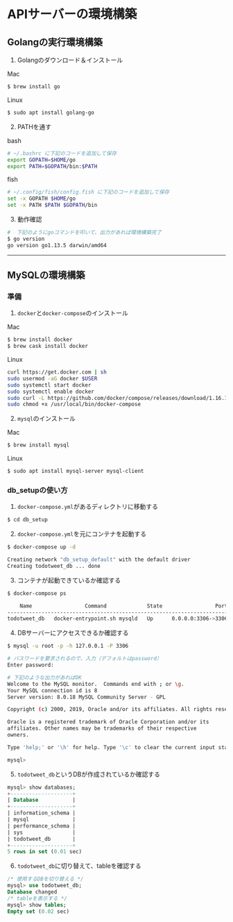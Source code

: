 # APIサーバーの環境構築

## Golangの実行環境構築

1. Golangのダウンロード＆インストール

Mac
```sh
$ brew install go
```

Linux
```sh
$ sudo apt install golang-go
```

2. PATHを通す

bash
```sh
# ~/.bashrc に下記のコードを追加して保存
export GOPATH=$HOME/go
export PATH=$GOPATH/bin:$PATH
```

fish
```sh
# ~/.config/fish/config.fish に下記のコードを追加して保存
set -x GOPATH $HOME/go
set -x PATH $PATH $GOPATH/bin
```

3. 動作確認

```sh
#  下記のようにgoコマンドを叩いて、出力があれば環境構築完了
$ go version
go version go1.13.5 darwin/amd64
```

---

## MySQLの環境構築

### 準備

1. `docker`と`docker-compose`のインストール

Mac
```sh
$ brew install docker
$ brew cask install docker
```

Linux
```sh
curl https://get.docker.com | sh
sudo usermod -aG docker $USER
sudo systemctl start docker
sudo systemctl enable docker
sudo curl -L https://github.com/docker/compose/releases/download/1.16.1/docker-compose-`uname -s`-`uname -m` -o /usr/local/bin/docker-compose
sudo chmod +x /usr/local/bin/docker-compose
```

2. `mysql`のインストール

Mac
```sh
$ brew install mysql
```
Linux
```sh
$ sudo apt install mysql-server mysql-client
```


### db_setupの使い方

1. `docker-compose.yml`があるディレクトリに移動する

```sh
$ cd db_setup
```

2. `docker-compose.yml`を元にコンテナを起動する
```sh
$ docker-compose up -d

Creating network "db_setup_default" with the default driver
Creating todotweet_db ... done
```

3. コンテナが起動できているか確認する
```sh
$ docker-compose ps

    Name                 Command             State                 Ports              
--------------------------------------------------------------------------------------
todotweet_db   docker-entrypoint.sh mysqld   Up      0.0.0.0:3306->3306/tcp, 33060/tcp
```

4. DBサーバーにアクセスできるか確認する
```sh
$ mysql -u root -p -h 127.0.0.1 -P 3306

# パスワードを要求されるので、入力（デフォルトはpassword）
Enter password:

# 下記のような出力があればOK
Welcome to the MySQL monitor.  Commands end with ; or \g.
Your MySQL connection id is 8
Server version: 8.0.18 MySQL Community Server - GPL

Copyright (c) 2000, 2019, Oracle and/or its affiliates. All rights reserved.

Oracle is a registered trademark of Oracle Corporation and/or its
affiliates. Other names may be trademarks of their respective
owners.

Type 'help;' or '\h' for help. Type '\c' to clear the current input statement.

mysql> 
```

5. `todotweet_db`というDBが作成されているか確認する

```sql
mysql> show databases;
+--------------------+
| Database           |
+--------------------+
| information_schema |
| mysql              |
| performance_schema |
| sys                |
| todotweet_db       |
+--------------------+
5 rows in set (0.01 sec)
```

6. `todotweet_db`に切り替えて、tableを確認する
```sql
/* 使用するDBを切り替える */
mysql> use todotweet_db;
Database changed
/* tableを表示する */
mysql> show tables;
Empty set (0.02 sec)
```